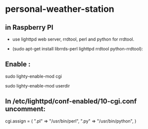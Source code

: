 # personal-weather-station

## in Raspberry PI

- use lighttpd web server, rrdtool, perl and python for rrdtool.

- (sudo apt-get install librrds-perl lighttpd rrdtool python-rrdtool):

## Enable :

sudo lighty-enable-mod cgi

sudo lighty-enable-mod userdir

## In /etc/lighttpd/conf-enabled/10-cgi.conf uncomment:

cgi.assign      = (
        ".pl"  => "/usr/bin/perl",
        ".py"  => "/usr/bin/python",
)

